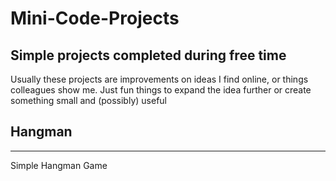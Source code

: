 # Mini-Code-Projects
**Simple projects completed during free time**
---
Usually these projects are improvements on ideas I find online, or things colleagues show me. Just fun things to expand the idea further or create something small and (possibly) useful

## Hangman
---
Simple Hangman Game
